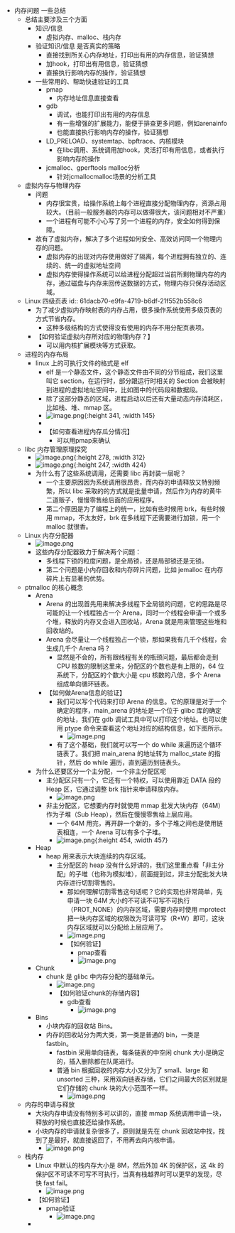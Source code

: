 - 内存问题 一些总结
	- 总结主要涉及三个方面
		- 知识/信息
			- 虚拟内存、malloc、栈内存
		- 验证知识/信息 是否真实的策略
			- 直接找到所关心内存地址，打印出有用的内存信息，验证猜想
			- 加hook，打印出有用信息，验证猜想
			- 直接执行影响内存的操作，验证猜想
		- 一些常用的、帮助快速验证的工具
			- pmap
				- 内存地址信息直接查看
			- gdb
				- 调试，也能打印出有用的内存信息
				- 有一些增强的扩展能力，能便于排查更多问题，例如arenainfo
				- 也能直接执行影响内存的操作，验证猜想
			- LD_PRELOAD、systemtap、bpftrace、内核模块
				- 在libc调用、系统调用加hook，灵活打印有用信息，或者执行影响内存的操作
			- jcmalloc、gperftools malloc分析
				- 针对jcmallocmalloc场景的分析工具
	- 虚拟内存与物理内存
		- 问题
			- 内存很宝贵，给操作系统上每个进程直接分配物理内存，资源占用较大。（目前一般服务器的内存可以做得很大，该问题相对不严重）
			- 一个进程有可能不小心写了另一个进程的内存，安全如何得到保障。
		- 故有了虚拟内存，解决了多个进程如何安全、高效访问同一个物理内存的问题。
			- 虚拟内存的出现对内存使用做好了隔离，每个进程拥有独立的、连续的、统一的虚拟地址空间
			- 虚拟内存使得操作系统可以给进程分配超过当前所剩物理内存的内存，通过磁盘与内存来回传送数据的方式，物理内存只保存活动区域。
	- Linux 四级页表
	  id:: 61dacb70-e9fa-4719-b6df-21f552b558c6
		- 为了减少虚拟内存映射表的内存占用，很多操作系统使用多级页表的方式节省内存。
			- 这种多级结构的方式使得没有使用的内存不用分配页表项。
		- 【如何验证虚拟内存所对应的物理内存？】
			- 可以用内核扩展模块等方式获取。
	- 进程的内存布局
		- linux 上的可执行文件的格式是 elf
			- elf 是一个静态文件，这个静态文件由不同的分节组成，我们这里叫它 section，在运行时，部分跟运行时相关的 Section 会被映射到进程的虚拟地址空间中，比如图中的代码段和数据段。
			- 除了这部分静态的区域，进程启动以后还有大量动态内存消耗区，比如栈、堆、mmap 区。
			- ![image.png](../assets/image_1641729134697_0.png){:height 341, :width 145}
			-
			- 【如何查看进程内存瓜分情况】
				- 可以用pmap来确认
	- libc 内存管理原理探究
		- ![image.png](../assets/image_1641729235905_0.png){:height 278, :width 312}
		- ![image.png](../assets/image_1641729255682_0.png){:height 247, :width 424}
		- 为什么有了这些系统调用，还需要 libc 再封装一层呢？
			- 一个主要原因因为系统调用很昂贵，而内存的申请释放又特别频繁，所以 libc 采取的的方式就是批量申请，然后作为内存的黄牛二道贩子，慢慢零售给后面的应用程序。
			- 第二个原因是为了编程上的统一，比如有些时候用 brk，有些时候用 mmap，不太友好，brk 在多线程下还需要进行加锁，用一个 malloc 就很香。
	- Linux 内存分配器
		- ![image.png](../assets/image_1641729327370_0.png)
		- 这些内存分配器致力于解决两个问题：
			- 多线程下锁的粒度问题，是全局锁，还是局部锁还是无锁。
			- 第二个问题是小内存回收和内存碎片问题，比如 jemalloc 在内存碎片上有显著的优势。
	- ptmalloc 的核心概念
		- Arena
			- Arena 的出现首先用来解决多线程下全局锁的问题，它的思路是尽可能的让一个线程独占一个 Arena，同时一个线程会申请一个或多个堆，释放的内存又会进入回收站，Arena 就是用来管理这些堆和回收站的。
			- Arena 会尽量让一个线程独占一个锁，那如果我有几千个线程，会生成几千个 Arena 吗？
				- 显然是不会的，所有跟线程有关的瓶颈问题，最后都会走到 CPU 核数的限制这里来，分配区的个数也是有上限的，64 位系统下，分配区的个数大小是 cpu 核数的八倍，多个 Arena 组成单向循环链表。
			- 【如何做Arena信息的验证】
				- 我们可以写个代码来打印 Arena 的信息。它的原理是对于一个确定的程序，main_arena 的地址是一个位于 glibc 库的确定的地址，我们在 gdb 调试工具中可以打印这个地址。也可以使用 ptype 命令来查看这个地址对应的结构信息，如下图所示。
					- ![image.png](../assets/image_1641729444392_0.png)
				- 有了这个基础，我们就可以写一个 do while 来遍历这个循环链表了。我们把 main_arena 的地址转为 malloc_state 的指针，然后 do while 遍历，直到遍历到链表头。
		- 为什么还要区分一个主分配，一个非主分配区呢
			- 主分配区只有一个，它还有一个特权，可以使用靠近 DATA 段的 Heap 区，它通过调整 brk 指针来申请释放内存。
				- ![image.png](../assets/image_1641729505264_0.png)
			- 非主分配区，它想要内存时就使用 mmap 批发大块内存（64M）作为子堆（Sub Heap），然后在慢慢零售给上层应用。
				- 一个 64M 用完，再开辟一个新的，多个子堆之间也是使用链表相连，一个 Arena 可以有多个子堆。
				- ![image.png](../assets/image_1641729535313_0.png){:height 454, :width 457}
		- Heap
			- heap 用来表示大块连续的内存区域。
				- 主分配区的 heap 没有什么好讲的，我们这里重点看「非主分配」的子堆（也称为模拟堆），前面提到过，非主分配批发大块内存进行切割零售的。
					- 那如何理解切割零售这句话呢？它的实现也非常简单，先申请一块 64M 大小的不可读不可写不可执行（PROT_NONE）的内存区域，需要内存时使用 mprotect 把一块内存区域的权限改为可读可写（R+W）即可，这块内存区域就可以分配给上层应用了。
					- ![image.png](../assets/image_1641729607887_0.png)
					- 【如何验证】
						- pmap查看
						- ![image.png](../assets/image_1641729624203_0.png)
		- Chunk
			- chunk 是 glibc 中内存分配的基础单元。
				- ![image.png](../assets/image_1641729685111_0.png)
				- 【如何验证chunk的存储内容】
					- gdb查看
						- ![image.png](../assets/image_1641729720750_0.png)
		- Bins
			- 小块内存的回收站 Bins。
			- 内存的回收站分为两大类，第一类是普通的 bin，一类是 fastbin。
				- fastbin 采用单向链表，每条链表的中空闲 chunk 大小是确定的，插入删除都在队尾进行。
				- 普通 bin 根据回收的内存大小又分为了 small、large 和 unsorted 三种，采用双向链表存储，它们之间最大的区别就是它们存储的 chunk 块的大小范围不一样。
					- ![image.png](../assets/image_1641729809006_0.png)
	- 内存的申请与释放
		- 大块内存申请没有特别多可以讲的，直接 mmap 系统调用申请一块，释放的时候也直接还给操作系统。
		- 小块内存的申请就复杂很多了，原则就是先在 chunk 回收站中找，找到了是最好，就直接返回了，不用再去向内核申请。
			- ![image.png](../assets/image_1641729857961_0.png)
	- 栈内存
		- LInux 中默认的栈内存大小是 8M，然后外加 4K 的保护区，这 4k 的保护区不可读不可写不可执行，当真有栈越界时可以更早的发现，尽快 fast fail。
			- ![image.png](../assets/image_1641729881093_0.png)
		- 【如何验证】
			- pmap验证
				- ![image.png](../assets/image_1641729903927_0.png)
		-